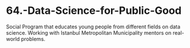 # 64.-Data-Science-for-Public-Good
Social Program that educates young people from different fields on data science. Working with Istanbul Metropolitan Municipality mentors on real-world problems.
